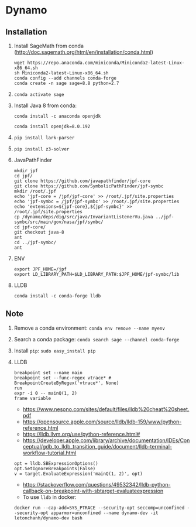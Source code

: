 # Dynamo

## Installation

1. Install SageMath from conda (http://doc.sagemath.org/html/en/installation/conda.html)
    ```
    wget https://repo.anaconda.com/miniconda/Miniconda2-latest-Linux-x86_64.sh
    sh Miniconda2-latest-Linux-x86_64.sh
    conda config --add channels conda-forge
    conda create -n sage sage=8.8 python=2.7
    ```
1. `conda activate sage`
1. Install Java 8 from conda: 

    `conda install -c anaconda openjdk`
    
    `conda install openjdk=8.0.192`
    
1. `pip install lark-parser`
1. `pip install z3-solver`
1. JavaPathFinder
    ```
    mkdir jpf
    cd jpf/
    git clone https://github.com/javapathfinder/jpf-core
    git clone https://github.com/SymbolicPathFinder/jpf-symbc
    mkdir /root/.jpf
    echo 'jpf-core = /jpf/jpf-core' >> /root/.jpf/site.properties
    echo 'jpf-symbc = /jpf/jpf-symbc' >> /root/.jpf/site.properties
    echo 'extensions=${jpf-core},${jpf-symbc}' >> /root/.jpf/site.properties
    cp /dynamo/deps/dig/src/java/InvariantListenerVu.java ../jpf-symbc/src/main/gov/nasa/jpf/symbc/
    cd jpf-core/
    git checkout java-8
    ant
    cd ../jpf-symbc/
    ant
    ```
1. ENV
    ```
    export JPF_HOME=/jpf
    export LD_LIBRARY_PATH=$LD_LIBRARY_PATH:$JPF_HOME/jpf-symbc/lib
    ```
1. LLDB
    ```
    conda install -c conda-forge lldb
    ```

## Note

1. Remove a conda environment: `conda env remove --name myenv`
1. Search a conda package: `conda search sage --channel conda-forge`
1. Install `pip`: `sudo easy_install pip`
1. LLDB
    ```
    breakpoint set --name main
    breakpoint set --func-regex vtrace* # BreakpointCreateByRegex('vtrace*', None)
    run
    expr -i 0 -- mainQ(1, 2)
    frame variable
    ```
    - https://www.nesono.com/sites/default/files/lldb%20cheat%20sheet.pdf
    - https://opensource.apple.com/source/lldb/lldb-159/www/python-reference.html
    - https://lldb.llvm.org/use/python-reference.html#
    - https://developer.apple.com/library/archive/documentation/IDEs/Conceptual/gdb_to_lldb_transition_guide/document/lldb-terminal-workflow-tutorial.html
    
    ```
    opt = lldb.SBExpressionOptions()
    opt.SetIgnoreBreakpoints(False)
    v = target.EvaluateExpression('mainQ(1, 2)', opt)
    ```
    - https://stackoverflow.com/questions/49532342/lldb-python-callback-on-breakpoint-with-sbtarget-evaluateexpression
    - To use `lldb` in docker:
    ```
    docker run --cap-add=SYS_PTRACE --security-opt seccomp=unconfined --security-opt apparmor=unconfined --name dynamo-dev -it letonchanh/dynamo-dev bash
    ```
    
